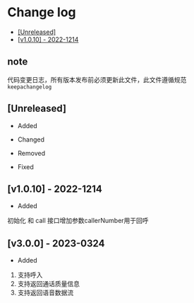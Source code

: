 
# Change log

- [[Unreleased]](#unreleased)
- [[v1.0.10] - 2022-1214](#v1010---2022-1214)

## note

代码变更日志，所有版本发布前必须更新此文件，此文件遵循规范`keepachangelog`

## [Unreleased]

- Added

- Changed

- Removed

- Fixed

## [v1.0.10] - 2022-1214

- Added

初始化 和 call 接口增加参数callerNumber用于回呼

## [v3.0.0] - 2023-0324

- Added

1. 支持呼入
2. 支持返回通话质量信息
3. 支持返回语音数据流
